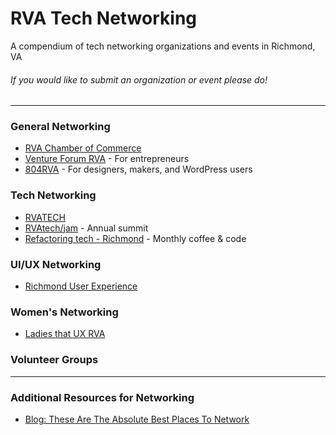# RVA Tech Networking

A compendium of tech networking organizations and events in Richmond, VA

###### If you would like to submit an organization or event please do!

<hr>

### General Networking

- [RVA Chamber of Commerce](http://go.chamberrva.com/events/calendar/)
- [Venture Forum RVA](http://ventureforumrva.com/) - For entrepreneurs
- [804RVA](https://www.meetup.com/804RVA/events/) - For designers, makers, and WordPress users

### Tech Networking

- [RVATECH](https://rvatech.com/events/)
- [RVAtech/jam](https://rvatechjam.com/) - Annual summit
- [Refactoring tech - Richmond](https://www.meetup.com/refactoring-tech-richmond/) - Monthly coffee & code

### UI/UX Networking

- [Richmond User Experience](https://richmondux.com/)

### Women's Networking

- [Ladies that UX RVA](https://www.facebook.com/groups/796521170550624/)

### Volunteer Groups

<hr>

### Additional Resources for Networking

- [Blog: These Are The Absolute Best Places To Network](https://www.jobmonkey.com/best-places-to-network/)
